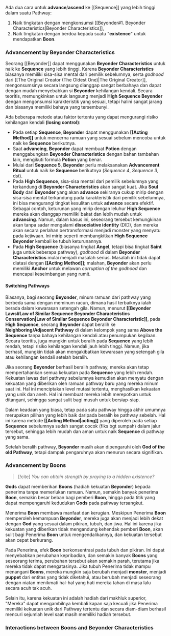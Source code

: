 Ada dua cara untuk **advance**/**ascend** ke [[Sequence]] yang lebih tinggi dalam suatu Pathway: 
1. Naik tingkatan dengan mengkonsumsi [[Beyonder#1. Beyonder Characteristics|Beyonder Characteristics]],
2. Naik tingkatan dengan berdoa kepada suatu "**existence**" untuk mendapatkan **Boon**.

### Advancement by Beyonder Characteristics
Seorang [[Beyonder]] dapat menggunakan **Beyonder Characteristics** untuk naik ke **Sequence** yang lebih tinggi. Karena **Beyonder Characteristics** biasanya memiliki sisa-sisa mental dari pemilik sebelumnya, serta *godhood* dari [[The Original Creator (The Oldest One)|The Original Creator]], mengonsumsinya secara langsung dianggap sangat berbahaya dan dapat dengan mudah menyebabkan si **Beyonder** kehilangan kendali. Secara teoritis, memungkinkan untuk langsung menjadi **High Sequence Beyonder** dengan mengonsumsi karakteristik yang sesuai, tetapi halini sangat jarang dan biasanya memiliki bahaya yang tersembunyi.

Ada beberapa metode atau faktor tertentu yang dapat mengurangi risiko kehilangan kendali **(losing control)**:
- Pada setiap **Sequence**, **Beyonder** dapat menggunakan **[[Acting Method]]** untuk mencerna ramuan yang sesuai sebelum mencoba untuk naik ke **Sequence** berikutnya.
- Saat **advancing**, **Beyonder** dapat membuat **Potion** dengan menggabungkan **Beyonder Characteristics** dengan bahan tambahan lain, mengikuti formula **Potion** yang benar.
- Mulai dari **Sequence 5**, **Beyonder** perlu melaksanakan **Advancement Ritual** untuk naik ke **Sequence** berikutnya (*Sequence 4*, *Sequence 3*, dst).
- Pada **High Sequence**, sisa-sisa mental dari pemilik sebelumnya yang terkandung di **Beyonder Characteristics** akan sangat kuat. Jika **Soul Body** dari **Beyonder** yang akan **advance** sekiranya cukup mirip dengan sisa-sisa mental terkandung pada karakteristik dari pemilik sebelumnya, ini bisa mengurangi tingkat kesulitan untuk **advance** secara efektif. Sebagai contoh, keturunan yang mirip dengan leluhur **High Sequence** mereka akan dianggap memiliki bakat dan lebih mudah untuk **advancing**. Namun, dalam kasus ini, seseorang tersebut kemungkinan akan tanpa sadar mengalami **dissociative identity** (DID), dan mereka akan secara perlahan bertransformasi menjadi monster yang menyatu pada kejiwaan. 
	Ini mirip seperti membangkitkan **High Sequence Beyonder** kembali ke tubuh keturunannya.
- Pada **High Sequence** (biasanya tingkat **Angel**, tetapi bisa tingkat **Saint** juga untuk beberapa pathway), *godhood* di dalam **Beyonder Characteristics** mulai menjadi masalah serius. Masalah ini tidak dapat diatasi dengan **[[Acting Method]]**; malahan, **Beyonder** akan perlu memiliki **Anchor** untuk melawan *corruption of the godhood* dan mencapai keseimbangan yang rumit.
#### Switching Pathways
Biasanya, bagi seorang **Beyonder**, minum ramuan dari pathway yang berbeda sama dengan meminum racun, dimana hasil terbaiknya ialah berada dalam kewarasan setengah gila. Namun, menurut **[[Beyonder Laws#Law of Similar Sequence Beyonder Characteristics Conservation|Law of Similar Sequence Beyonder Characteristic]]**, pada **High Sequence**, seorang **Beyonder** dapat beralih ke **Neighboring/Adjacent** **Pathway** di dalam kelompok yang sama **Above the Sequence** tanpa bahaya kehilangan kendali atau penumpukan kegilaan. Secara teoritis, juga mungkin untuk beralih pada **Sequence** yang lebih rendah, tetapi risiko kehilangan kendali jauh lebih tinggi. Namun, jika berhasil, mungkin tidak akan mengakibatkan kewarasan yang setengah gila atau kehilangan kendali setelah beralih.

Jika seorang **Beyonder** berhasil beralih pathway, mereka akan tetap mempertahankan semua kekuatan pada **Sequence** yang lebih rendah. Kekuatan lawas dari pathway sebelumnya kemudian akan menyatu dengan kekuatan yang diberikan oleh ramuan pathway baru yang mereka minum saat ini. Hal ini menciptakan level mutasi tertentu, menghasilkan kekuatan yang unik dan aneh. Hal ini membuat mereka lebih merepotkan untuk ditangani, sehingga sangat sulit bagi musuh untuk bersiap-siap.

Dalam keadaan yang biasa, tetap pada satu pathway hingga akhir umumnya merupakan pilihan yang lebih baik daripada beralih ke pathway sebelah. Hal ini karena metode **[[Acting Method|acting]]** yang diperoleh pada setiap **Sequence** sebelumnya sudah sangat cocok (fiks bgt sumpah) dalam jalur tersebut, sehingga lebih mudah dan aman untuk naik **Sequence** di pathway yang sama.

Setelah beralih pathway, **Beyonder** masih akan dipengaruhi oleh **God of the old Pathway**, tetapi dampak pengaruhnya akan menurun secara signifikan.
### Advancement by Boons
>[!cite] *You can obtain strength by praying to a hidden existence?*

**Gods** dapat memberikan **Boons** (hadiah kekuatan **Beyonder**) kepada penerima tanpa memerlukan ramuan. Namun, semakin banyak penerima **Boon**, semakin besar beban bagi pemberi **Boon**, hingga pada titik yang dapat mempengaruhi kedudukan **Gods** pada pathway tersangkut.

Menerima **Boon** membawa manfaat dan kerugian. Meskipun Penerima **Boon** memperoleh kemampuan  **Beyonder**, mereka juga akan menjadi lebih dekat dengan **God** yang sesuai dalam pikiran, tubuh, dan jiwa. Hal ini karena jika kekuatan yang diberikan tidak mengandung kehendak pemberi **Boon**, akan sulit bagi Penerima **Boon** untuk mengendalikannya, dan kekuatan tersebut akan cepat berkurang.

Pada Penerima, efek **Boon** berkonsentrasi pada tubuh dan pikiran. Ini dapat menyebabkan perubahan kepribadian, dan semakin banyak **Boons** yang seseorang terima, perubahan tersebut akan semakin parah, terutama jika mereka tidak dapat mengatasinya. Jika tubuh Penerima tidak mampu menangani **Boons**, mereka mungkin saja berubah menjadi **monster**, menjadi **puppet** dari entitas yang tidak diketahui, atau berubah menjadi seseorang dengan niatan menikmati hal-hal yang hati mereka tahan di masa lalu secara acuh tak acuh.

Selain itu, karena kekuatan ini adalah hadiah dari makhluk superior, "Mereka" dapat mengambilnya kembali kapan saja kecuali jika Penerima memiliki kekuatan unik dari Pathway tertentu dan secara diam-diam berhasil mencuri sejumlah level saat masih memiliki hadiah tersebut.
### Interactions between Boons and Beyonder Characteristics
